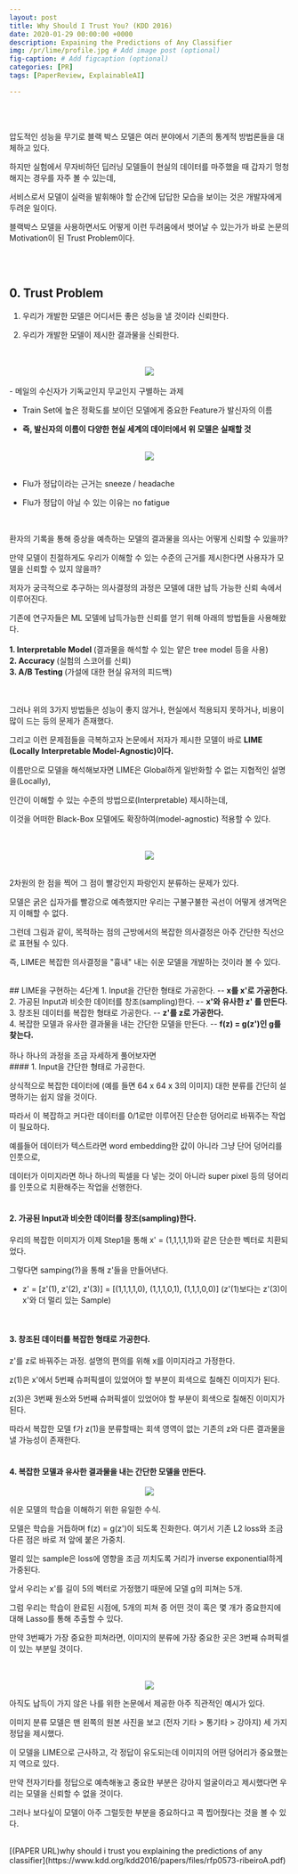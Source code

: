 ```yaml
---
layout: post
title: Why Should I Trust You? (KDD 2016)
date: 2020-01-29 00:00:00 +0000
description: Expaining the Predictions of Any Classifier
img: /pr/lime/profile.jpg # Add image post (optional)
fig-caption: # Add figcaption (optional)
categories: [PR]
tags: [PaperReview, ExplainableAI]

---
```


<br/>

<br/>

압도적인 성능을 무기로 블랙 박스 모델은 여러 분야에서 기존의 통계적 방법론들을 대체하고 있다.  
  
하지만 실험에서 무자비하던 딥러닝 모델들이 현실의 데이터를 마주했을 때 갑자기 멍청해지는 경우를 자주 볼 수 있는데,  
  
서비스로서 모델이 실력을 발휘해야 할 순간에 답답한 모습을 보이는 것은 개발자에게 두려운 일이다.  
  
블랙박스 모델을 사용하면서도 어떻게 이런 두려움에서 벗어날 수 있는가가 바로 논문의 Motivation이 된 Trust Problem이다.  

<br/>

<br/>

## 0. Trust Problem
1. 우리가 개발한 모델은 어디서든 좋은 성능을 낼 것이라 신뢰한다.  
  
2. 우리가 개발한 모델이 제시한 결과물을 신뢰한다. 

<br/>

<br/>
<center><img src="/assets/img/pr/lime/limeone.jpg"></center>
<br/>
- 메일의 수신자가 기독교인지 무교인지 구별하는 과제  
  
- Train Set에 높은 정확도를 보이던 모델에게 중요한 Feature가 발신자의 이름  
  
- <b> 즉, 발신자의 이름이 다양한 현실 세계의 데이터에서 위 모델은 실패할 것</b>    
  
<br/>

<center><img src="/assets/img/pr/lime/limetwo.jpg"></center>
<br/>

- Flu가 정답이라는 근거는 sneeze / headache  
  
- Flu가 정답이 아닐 수 있는 이유는 no fatigue  
  
<br/>

환자의 기록을 통해 증상을 예측하는 모델의 결과물을 의사는 어떻게 신뢰할 수 있을까?  
  
만약 모델이 친절하게도 우리가 이해할 수 있는 수준의 근거를 제시한다면 사용자가 모델을 신뢰할 수 있지 않을까?  
  
저자가 궁극적으로 추구하는 의사결정의 과정은 모델에 대한 납득 가능한 신뢰 속에서 이루어진다.  
  
기존에 연구자들은 ML 모델에 납득가능한 신뢰를 얻기 위해 아래의 방법들을 사용해왔다.  
<br/>
<b>1. Interpretable Model </b>(결과물을 해석할 수 있는 얕은 tree model 등을 사용)
<br>
<b>2. Accuracy </b> (실험의 스코어를 신뢰) 
<br>
<b>3. A/B Testing </b> (가설에 대한 현실 유저의 피드백)  
 
<br/>

<br/>
그러나 위의 3가지 방법들은 성능이 좋지 않거나, 현실에서 적용되지 못하거나, 비용이 많이 드는 등의 문제가 존재했다.  
  
그리고 이런 문제점들을 극복하고자 논문에서 저자가 제시한 모델이 바로 <b>LIME (Locally Interpretable Model-Agnostic)이다.</b>  
  
이름만으로 모델을 해석해보자면 LIME은 Global하게 일반화할 수 없는 지협적인 설명을(Locally),  
  
인간이 이해할 수 있는 수준의 방법으로(Interpretable) 제시하는데,  
  
이것을 어떠한 Black-Box 모델에도 확장하여(model-agnostic) 적용할 수 있다.  
<br/>

<br/>
<center><img src="/assets/img/pr/lime/limethree.jpg"></center>
<br/>

2차원의 한 점을 찍어 그 점이 빨강인지 파랑인지 분류하는 문제가 있다.  
  
모델은 굵은 십자가를 빨강으로 예측했지만 우리는 구불구불한 곡선이 어떻게 생겨먹은지 이해할 수 없다.  
  
그런데 그림과 같이, 목적하는 점의 근방에서의 복잡한 의사결정은 아주 간단한 직선으로 표현될 수 있다.  
  
즉, LIME은 복잡한 의사결정을 "흉내" 내는 쉬운 모델을 개발하는 것이라 볼 수 있다.
<br/>

<br/>
## LIME을 구현하는 4단계  
1. Input을 간단한 형태로 가공한다.  -- <b>x를 x'로 가공한다.  </b>
<br>
2. 가공된 Input과 비슷한 데이터를 창조(sampling)한다. -- <b>x'와 유사한 z' 를 만든다.  </b>
<br>
3. 창조된 데이터를 복잡한 형태로 가공한다. -- <b>z'를 z로 가공한다.  </b>
<br>
4. 복잡한 모델과 유사한 결과물을 내는 간단한 모델을 만든다. -- <b>f(z) = g(z')인 g를 찾는다.</b>  
<br/>

<br/>
하나 하나의 과정을 조금 자세하게 풀어보자면  
<br>
#### 1. Input을 간단한 형태로 가공한다.  
  
상식적으로 복잡한 데이터에 (예를 들면 64 x 64 x 3의 이미지) 대한 분류를 간단히 설명하기는 쉽지 않을 것이다.  
  
따라서 이 복잡하고 커다란 데이터를 0/1로만 이루어진 단순한 덩어리로 바꿔주는 작업이 필요하다.  
  
예를들어 데이터가 텍스트라면 word embedding한 값이 아니라 그냥 단어 덩어리를 인풋으로,  
  
데이터가 이미지라면 하나 하나의 픽셀을 다 넣는 것이 아니라 super pixel 등의 덩어리를 인풋으로 치환해주는 작업을 선행한다.  
<br/>
  
#### 2. 가공된 Input과 비슷한 데이터를 창조(sampling)한다.  
  
우리의 복잡한 이미지가 이제 Step1을 통해 x' = (1,1,1,1,1)와 같은 단순한 벡터로 치환되었다.  
  
그렇다면 samping(?)을 통해 z'들을 만들어낸다.  
- z' = [z'(1), z'(2), z'(3)] = [(1,1,1,1,0), (1,1,1,0,1), (1,1,1,0,0)] (z'(1)보다는 z'(3)이 x'와 더 멀리 있는 Sample)  
<br/>
    
#### 3. 창조된 데이터를 복잡한 형태로 가공한다.  
  
z'를 z로 바꿔주는 과정. 설명의 편의를 위해 x를 이미지라고 가정한다.  
  
z(1)은 x'에서 5번째 슈퍼픽셀이 있었어야 할 부분이 회색으로 칠해진 이미지가 된다.  
  
z(3)은 3번째 원소와 5번째 슈퍼픽셀이 있었어야 할 부분이 회색으로 칠해진 이미지가 된다.  
  
따라서 복잡한 모델 f가 z(1)을 분류할때는 회색 영역이 없는 기존의 z와 다른 결과물을 낼 가능성이 존재한다.  
<br/>
  
#### 4. 복잡한 모델과 유사한 결과물을 내는 간단한 모델을 만든다.  
  
<center><img src="/assets/img/pr/lime/limefour.jpg"></center>  
  
쉬운 모델의 학습을 이해하기 위한 유일한 수식.  
  
모델은 학습을 거듭하며 f(z) = g(z')이 되도록 진화한다. 여기서 기존 L2 loss와 조금 다른 점은 바로 저 앞에 붙은 가중치.  
  
멀리 있는 sample은 loss에 영향을 조금 끼치도록 거리가 inverse exponential하게 가중된다.  
  
앞서 우리는 x'를 길이 5의 벡터로 가정했기 때문에 모델 g의 피쳐는 5개.  
  
그럼 우리는 학습이 완료된 시점에, 5개의 피쳐 중 어떤 것이 혹은 몇 개가 중요한지에 대해 Lasso를 통해 추출할 수 있다.  
  
만약 3번째가 가장 중요한 피쳐라면, 이미지의 분류에 가장 중요한 곳은 3번째 슈퍼픽셀이 있는 부분일 것이다.  
<br/>

<br/>
<center><img src="/assets/img/pr/lime/limefive.jpg"></center> 
  
아직도 납득이 가지 않은 나를 위한 논문에서 제공한 아주 직관적인 예시가 있다.  

이미지 분류 모델은 맨 왼쪽의 원본 사진을 보고 (전자 기타 > 통기타 > 강아지) 세 가지 정답을 제시했다.  
  
이 모델을 LIME으로 근사하고, 각 정답이 유도되는데 이미지의 어떤 덩어리가 중요했는지 역으로 있다.  
  
만약 전자기타를 정답으로 예측해놓고 중요한 부분은 강아지 얼굴이라고 제시했다면 우리는 모델을 신뢰할 수 없을 것이다.  
  
그러나 보다싶이 모델이 아주 그럴듯한 부분을 중요하다고 콕 찝어줬다는 것을 볼 수 있다.
<br/>

<br/>
[(PAPER URL)why should i trust you explaining the predictions of any classifier](https://www.kdd.org/kdd2016/papers/files/rfp0573-ribeiroA.pdf)   
